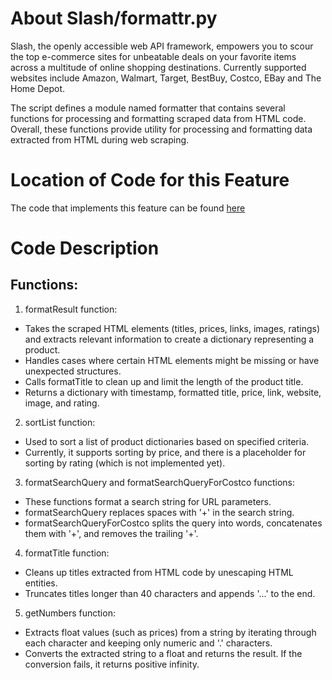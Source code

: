 # About Slash/formattr.py
Slash, the openly accessible web API framework, empowers you to scour the top e-commerce sites for unbeatable deals on your favorite items across a multitude of online shopping destinations. Currently supported websites include Amazon, Walmart, Target, BestBuy, Costco, EBay and The Home Depot.

The script defines a module named formatter that contains several functions for processing and formatting scraped data from HTML code. Overall, these functions provide utility for processing and formatting data extracted from HTML during web scraping.

# Location of Code for this Feature
The code that implements this feature can be found [here](https://github.com/nainisha-b/slash/blob/main/src/scraper/formattr.py)

# Code Description
## Functions:
1. formatResult function:
- Takes the scraped HTML elements (titles, prices, links, images, ratings) and extracts relevant information to create a dictionary representing a product.
- Handles cases where certain HTML elements might be missing or have unexpected structures.
- Calls formatTitle to clean up and limit the length of the product title.
- Returns a dictionary with timestamp, formatted title, price, link, website, image, and rating.
2. sortList function:
- Used to sort a list of product dictionaries based on specified criteria.
- Currently, it supports sorting by price, and there is a placeholder for sorting by rating (which is not implemented yet).
3. formatSearchQuery and formatSearchQueryForCostco functions:
- These functions format a search string for URL parameters.
- formatSearchQuery replaces spaces with '+' in the search string.
- formatSearchQueryForCostco splits the query into words, concatenates them with '+', and removes the trailing '+'.
4. formatTitle function:
- Cleans up titles extracted from HTML code by unescaping HTML entities.
- Truncates titles longer than 40 characters and appends '...' to the end.
5. getNumbers function:
- Extracts float values (such as prices) from a string by iterating through each character and keeping only numeric and '.' characters.
- Converts the extracted string to a float and returns the result. If the conversion fails, it returns positive infinity.
 
